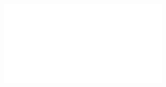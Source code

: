 [<img src="/src/profile.svg" alt="profile" />](https://github.com/betich/betich/blob/main/src/profile.svg)
